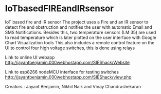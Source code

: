 # IoTbasedFIREandIRsensor
IoT based fire and IR sensor 
The project uses a Fire and an IR sensor to detect fire and obstruction and notifies the user with automatic Email and SMS Notifications.
Besides this, two temperature sensors (LM 35) are used to read temperature which is later plotted on the user interface with Google Chart Visualization tools
This also includes a remote control feature on the UI to control four high voltage switches, this is done using relays 

Link to online UI webapp 
http://jayantbenjamin.000webhostapp.com/SIEShack/Website

Link to esp8266 nodeMCU interface for testing switches 
http://jayantbenjamin.000webhostapp.com/SIEShack/view.php 

Creators : Jayant Benjamin,
           Nikhil Naik and
           Vinay Chandrashekaran 
